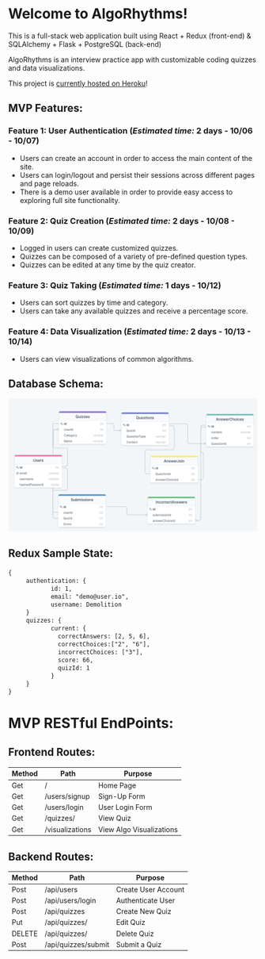 # Welcome to AlgoRhythms!

This is a full-stack web application built using React + Redux (front-end) & SQLAlchemy + Flask + PostgreSQL (back-end)

AlgoRhythms is an interview practice app with customizable coding quizzes and data visualizations.

This project is [currently hosted on Heroku](https://algorhythms-app.herokuapp.com/)!


## MVP Features:

### Feature 1: User Authentication (_Estimated time:_ 2 days - 10/06 - 10/07)
* Users can create an account in order to access the main content of the site.
* Users can login/logout and persist their sessions across different pages and page reloads.
* There is a demo user available in order to provide easy access to exploring full site functionality.

### Feature 2: Quiz Creation (_Estimated time:_ 2 days - 10/08 - 10/09)
* Logged in users can create customized quizzes.
* Quizzes can be composed of a variety of pre-defined question types.
* Quizzes can be edited at any time by the quiz creator.

### Feature 3: Quiz Taking (_Estimated time:_ 1 days - 10/12)
* Users can sort quizzes by time and category.
* Users can take any available quizzes and receive a percentage score.

### Feature 4: Data Visualization (_Estimated time:_ 2 days - 10/13 - 10/14)
* Users can view visualizations of common algorithms.


## Database Schema:


<img src="./client/src/images/DB_Schema.png"/>


## Redux Sample State:

```
{
     authentication: {
            id: 1,
            email: "demo@user.io",
            username: Demolition
     }
     quizzes: {
            current: {
              correctAnswers: [2, 5, 6],
              correctChoices:["2", "6"],
              incorrectChoices: ["3"],
              score: 66,
              quizId: 1
            }
     }
}
```


# MVP RESTful EndPoints:

## Frontend Routes:

| Method         | Path                     | Purpose              |
|---             |---                       |---                   |
| Get            | /                        |  Home Page           |
| Get            | /users/signup            |  Sign-Up Form        |
| Get            | /users/login             |  User Login Form     |
| Get            | /quizzes/<quizId>        |  View Quiz           |
| Get            | /visualizations          |  View Algo Visualizations |


## Backend Routes:
| Method         | Path                     | Purpose              |
|---             |---                       |---                   |
| Post           | /api/users                   |  Create User Account |
| Post           | /api/users/login             |  Authenticate User   |
| Post           | /api/quizzes                 |  Create New Quiz |
| Put            | /api/quizzes/<quizId>        |  Edit Quiz |
| DELETE         | /api/quizzes/<quizId>        |  Delete Quiz |
| Post           | /api/quizzes/submit          |  Submit a Quiz |
